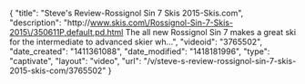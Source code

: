 {
    "title": "Steve's Review-Rossignol Sin 7 Skis 2015-Skis.com",
    "description": "http:\/\/www.skis.com\/Rossignol-Sin-7-Skis-2015\/350611P,default,pd.html The all new Rossignol Sin 7 makes a great ski for the intermediate to advanced skier wh...",
    "videoid": "3765502",
    "date_created": "1411361088",
    "date_modified": "1418181996",
    "type": "captivate",
    "layout": "video",
    "url": "\/v\/steve-s-review-rossignol-sin-7-skis-2015-skis-com\/3765502"
}